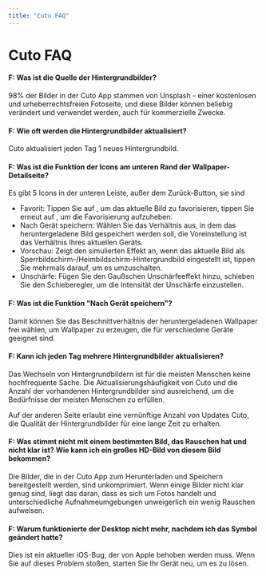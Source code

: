 ```yaml
---
title: "Cuto FAQ"
---
```


# Cuto FAQ

#### F: Was ist die Quelle der Hintergrundbilder?

98% der Bilder in der Cuto App stammen von Unsplash - einer kostenlosen und urheberrechtsfreien Fotoseite, und diese Bilder können beliebig verändert und verwendet werden, auch für kommerzielle Zwecke.


#### F: Wie oft werden die Hintergrundbilder aktualisiert?

Cuto aktualisiert jeden Tag 1 neues Hintergrundbild.


#### F: Was ist die Funktion der Icons am unteren Rand der Wallpaper-Detailseite?

Es gibt 5 Icons in der unteren Leiste, außer dem Zurück-Button, sie sind

* Favorit: Tippen Sie auf , um das aktuelle Bild zu favorisieren, tippen Sie erneut auf , um die Favorisierung aufzuheben.
* Nach Gerät speichern: Wählen Sie das Verhältnis aus, in dem das heruntergeladene Bild gespeichert werden soll, die Voreinstellung ist das Verhältnis Ihres aktuellen Geräts.
* Vorschau: Zeigt den simulierten Effekt an, wenn das aktuelle Bild als Sperrbildschirm-/Heimbildschirm-Hintergrundbild eingestellt ist, tippen Sie mehrmals darauf, um es umzuschalten.
* Unschärfe: Fügen Sie den Gaußschen Unschärfeeffekt hinzu, schieben Sie den Schieberegler, um die Intensität der Unschärfe einzustellen.


#### F: Was ist die Funktion "Nach Gerät speichern"?

Damit können Sie das Beschnittverhältnis der heruntergeladenen Wallpaper frei wählen, um Wallpaper zu erzeugen, die für verschiedene Geräte geeignet sind.


#### F: Kann ich jeden Tag mehrere Hintergrundbilder aktualisieren?

Das Wechseln von Hintergrundbildern ist für die meisten Menschen keine hochfrequente Sache. Die Aktualisierungshäufigkeit von Cuto und die Anzahl der vorhandenen Hintergrundbilder sind ausreichend, um die Bedürfnisse der meisten Menschen zu erfüllen.

Auf der anderen Seite erlaubt eine vernünftige Anzahl von Updates Cuto, die Qualität der Hintergrundbilder für eine lange Zeit zu erhalten.


#### F: Was stimmt nicht mit einem bestimmten Bild, das Rauschen hat und nicht klar ist? Wie kann ich ein großes HD-Bild von diesem Bild bekommen?

Die Bilder, die in der Cuto App zum Herunterladen und Speichern bereitgestellt werden, sind unkomprimiert. Wenn einige Bilder nicht klar genug sind, liegt das daran, dass es sich um Fotos handelt und unterschiedliche Aufnahmeumgebungen unweigerlich ein wenig Rauschen aufweisen.



#### F: Warum funktionierte der Desktop nicht mehr, nachdem ich das Symbol geändert hatte?

Dies ist ein aktueller iOS-Bug, der von Apple behoben werden muss. Wenn Sie auf dieses Problem stoßen, starten Sie Ihr Gerät neu, um es zu lösen.
